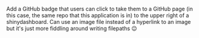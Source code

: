 Add a GitHub badge that users can click to take them to a GitHub page (in this case, the same repo that this application is in) to the upper right of a shinydashboard. Can use an image file instead of a hyperlink to an image but it's just more fiddling around writing filepaths :wink:
